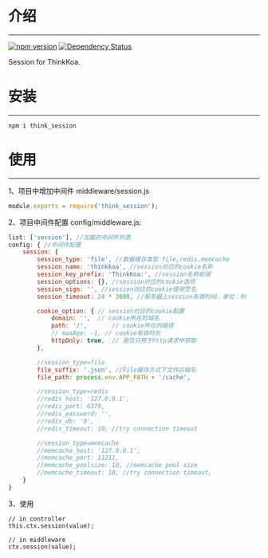 # 介绍
-----

[![npm version](https://badge.fury.io/js/think_session.svg)](https://badge.fury.io/js/think_session)
[![Dependency Status](https://david-dm.org/thinkkoa/think_session.svg)](https://david-dm.org/thinkkoa/think_session)

Session for ThinkKoa.

# 安装
-----

```
npm i think_session
```

# 使用
-----

1、项目中增加中间件 middleware/session.js
```js
module.exports = require('think_session');
```

2、项目中间件配置 config/middleware.js:
```js
list: ['session'], //加载的中间件列表
config: { //中间件配置
    session: {
        session_type: 'file', //数据缓存类型 file,redis,memcache
        session_name: 'thinkkoa', //session对应的cookie名称
        session_key_prefix: 'ThinkKoa:', //session名称前缀
        session_options: {}, //session对应的cookie选项
        session_sign: '', //session对应的cookie使用签名
        session_timeout: 24 * 3600, //服务器上session失效时间，单位：秒

        cookie_option: { // session对应的cookie配置
            domain: '',  // cookie所在的域名
            path: '/',       // cookie所在的路径
            // maxAge: -1, // cookie有效时长
            httpOnly: true,  // 是否只用于http请求中获取
        },

        //session_type=file
        file_suffix: '.json', //File缓存方式下文件后缀名
        file_path: process.env.APP_PATH + '/cache',

        //session_type=redis
        //redis_host: '127.0.0.1',
        //redis_port: 6379,
        //redis_password: '',
        //redis_db: '0',
        //redis_timeout: 10, //try connection timeout

        //session_type=memcache
        //memcache_host: '127.0.0.1',
        //memcache_port: 11211,
        //memcache_poolsize: 10, //memcache pool size
        //memcache_timeout: 10, //try connection timeout,
    }
}
```

3、使用

```
// in controller
this.ctx.session(value);

// in middleware 
ctx.session(value);

```